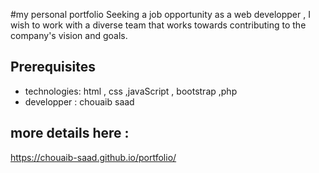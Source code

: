 #my personal portfolio
Seeking a job opportunity as a web developper , I wish to work with a diverse team that works towards contributing to the company's vision and goals.


## Prerequisites
* technologies: html , css  ,javaScript , bootstrap ,php
* developper : chouaib saad

 

## more details here :
https://chouaib-saad.github.io/portfolio/

